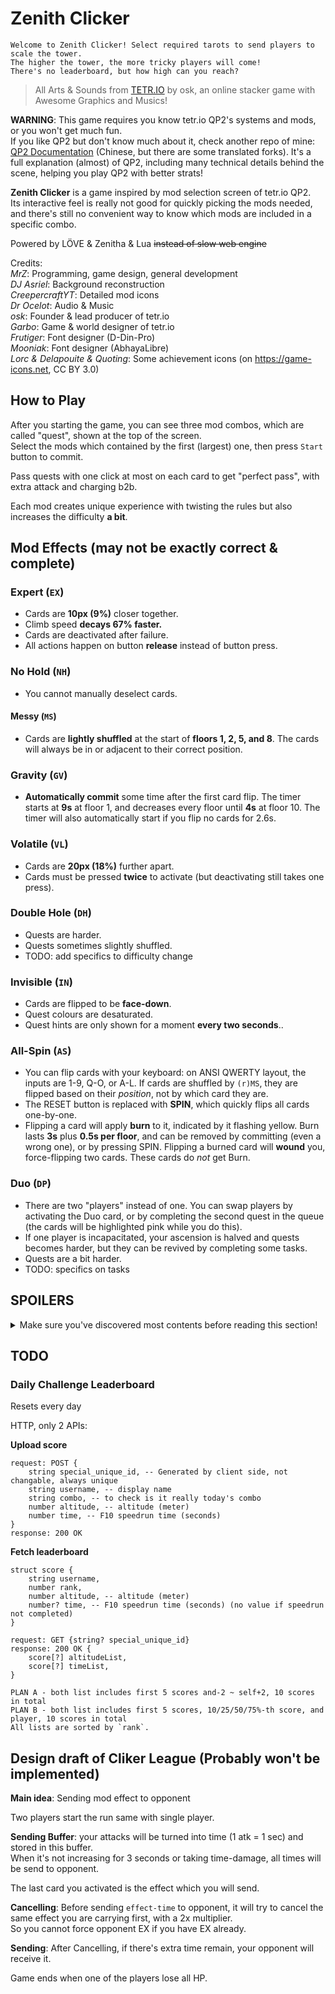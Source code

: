 # Zenith Clicker

    Welcome to Zenith Clicker! Select required tarots to send players to scale the tower.  
    The higher the tower, the more tricky players will come!  
    There's no leaderboard, but how high can you reach?

> All Arts & Sounds from [TETR.IO](https://tetr.io) by osk, an online stacker game with Awesome Graphics and Musics!

**WARNING**: This game requires you know tetr.io QP2's systems and mods, or you won't get much fun.  
If you like QP2 but don't know much about it, check another repo of mine: [QP2 Documentation](https://github.com/MrZ626/io_qp2_rule) (Chinese, but there are some translated forks). It's a full explanation (almost) of QP2, including many technical details behind the scene, helping you play QP2 with better strats!

**Zenith Clicker** is a game inspired by mod selection screen of tetr.io QP2.  
Its interactive feel is really not good for quickly picking the mods needed,  
and there's still no convenient way to know which mods are included in a specific combo.

Powered by LÖVE & Zenitha & Lua ~~instead of slow web engine~~

Credits:  
*MrZ*: Programming, game design, general development  
*DJ Asriel*: Background reconstruction  
*CreepercraftYT*: Detailed mod icons  
*Dr Ocelot*: Audio & Music  
*osk*: Founder & lead producer of tetr.io  
*Garbo*: Game & world designer of tetr.io  
*Frutigеr*: Font designer (D-Din-Pro)  
*Mooniak*: Font designer (AbhayaLibre)  
*Lorc & Delapouite & Quoting*: Some achievement icons (on https://game-icons.net, CC BY 3.0)

## How to Play

After you starting the game, you can see three mod combos, which are called "quest", shown at the top of the screen.  
Select the mods which contained by the first (largest) one, then press `Start` button to commit.

Pass quests with one click at most on each card to get "perfect pass", with extra attack and charging b2b.

Each mod creates unique experience with twisting the rules but also increases the difficulty **a bit**.

## Mod Effects (may not be exactly correct & complete)

### Expert (`EX`)

- Cards are **10px (9%)** closer together.
- Climb speed **decays 67% faster.**
- Cards are deactivated after failure.
- All actions happen on button **release** instead of button press.

### No Hold (`NH`)

- You cannot manually deselect cards.

#### Messy (`MS`)

- Cards are **lightly shuffled** at the start of **floors 1, 2, 5, and 8**. The cards will always be in or adjacent to their correct position.

### Gravity (`GV`)

- **Automatically commit** some time after the first card flip. The timer starts at **9s** at floor 1, and decreases every floor until **4s** at floor 10. The timer will also automatically start if you flip no cards for 2.6s.

### Volatile (`VL`)

- Cards are **20px (18%)** further apart.
- Cards must be pressed **twice** to activate (but deactivating still takes one press).

### Double Hole (`DH`)

- Quests are harder.
- Quests sometimes slightly shuffled.
- TODO: add specifics to difficulty change

### Invisible (`IN`)

- Cards are flipped to be **face-down**.
- Quest colours are desaturated.
- Quest hints are only shown for a moment **every two seconds**..

### All-Spin (`AS`)

- You can flip cards with your keyboard: on ANSI QWERTY layout, the inputs are 1-9, Q-O, or A-L. If cards are shuffled by `(r)MS`, they are flipped based on their *position*, not by which card they are.
- The RESET button is replaced with **SPIN**, which quickly flips all cards one-by-one.
- Flipping a card will apply **burn** to it, indicated by it flashing yellow. Burn lasts **3s** plus **0.5s per floor**, and can be removed by committing (even a wrong one), or by pressing SPIN. Flipping a burned card will **wound** you, force-flipping two cards. These cards do *not* get Burn.

### Duo (`DP`)

- There are two "players" instead of one. You can swap players by activating the Duo card, or by completing the second quest in the queue (the cards will be highlighted pink while you do this).
- If one player is incapacitated, your ascension is halved and quests becomes harder, but they can be revived by completing some tasks.
- Quests are a bit harder.
- TODO: specifics on tasks

## SPOILERS

<details>
<summary>
Make sure you've discovered most contents before reading this section!
</summary>

### The Tyrant (`rEX`)

- **ALL the effects of Expert.**
- Fatigue is much harsher.
- Passing a quest with Duo no longer gives +2 attack.
- **You fall downward** instead of passively climbing. The speed increases quadratically from **0.6m/s** on Floor 1 to **6m/s** on Floor 10.

### Asceticism (`rNH`)

- The keyboard is disabled, unless (r)AS is enabled. 
- The RESET (or SPIN) button is removed.
- The **next queue** is removed. If (r)DP is enabled, it will show only one next quest.
- Quest **colours** are faded.
- Cards are **not deselected** after committing.

### Loaded Dice (`rMS`)

- Cards are shuffled at the start of **every floor**. The shuffling gets stronger every odd-numbered floor, with cards straying further from their correct positions.
- On commit, **swap two cards**, three on Floor 9/10. The cards must be within a five-card range.

### Freefall (`rGV`)

- The auto-commit timer is reduced, now starting at **3.2s** and decreasing every floor down to **2s**.

### Last Stand (`rVL`)

- Cards are **40px (36%)** further apart.
- Cards must be pressed **four times** to activate *and* to **deactivate**!

### Damnation (`rDH`)

- Quests are harder.
- Most combos are given a **community name**!
- TODO: specifics again

### The Exile (`rIN`)

- **ALL the effects of Invisible, except...**
- Quest hints are **not shown** at all!
- Quests **fade away** after a short time (faster at higher floors), but reappear if you make a wrong commit.

| Floor | rNH Protection | Fade Time |
| :---: | :------------: | :-------: |
|   1   |     0.026s     |   2.37s   |
|   2   |     0.052s     |   1.47s   |
|   3   |     0.078s     |   1.06s   |
|   4   |     0.104s     |   0.83s   |
|   5   |     0.130s     |   0.68s   |
|   6   |     0.156s     |   0.58s   |
|   7   |     0.182s     |   0.50s   |
|   8   |     0.208s     |   0.45s   |
|   9   |     0.234s     |   0.40s   |
|  10   |     0.260s     |   0.36s   |

### The Warlock (`rAS`)

- **ALL the effects of All-Spin, except...**
- SPIN faster
- Wounds flip **four cards** instead of two.
- Burn will **not be removed** over time, nor on SPIN, nor on wrong commit!
- B2B >= 4 sends **+1 attack**, but passing imperfectly **sends none**!

### Bleeding Hearts (`rDP`)

- **ALL the effects of Duo, except...**
- Special fatigue.
- **Half of attack** goes to the inactive player.
- If one player is incapacitated, **you can't climb** and half of attack goes to the **active player**!

### Hard Mode

- **Expert and ALL reversed modifiers activate Hard Mode with the following effects.**
- Activating a correct card for the first time no longer gives +1 Climb Speed XP.
- Quest hints take longer to appear (**1.5s longer**, or on IN, **38% longer** between flashes)

## Behind The Scene

### Clicker Rating (CR)

Just like TR, the maximum value is 25000,  
but CR is calculated from:

1. Best Height (5k)
1. Best Time (5k)
1. Mod Completion (3k)
1. Mod Speedrun (2k)
1. Zenith Point (3k)
1. Daily Challenge (2k)
2. Achievement (5k)

For the exactly formula, see function `calculateRating()` in this [file](/module/scene/stat.lua)

### Zenith Point (ZP)

You gain ZP after a run, with `ZP = altitude * multiplier`, which `multiplier` is taken from:

|   Mod    |  EX   |  NH   |  MS   |    GV     |    VL     |     DH     |  IN   |  AS   |     DP     |
| :------: | :---: | :---: | :---: | :-------: | :-------: | :--------: | :---: | :---: | :--------: |
| Upright  |  1.4  |  1.1  |  1.2  |    1.1    |    1.1    |    1.2     |  1.1  | 0.85  |    0.95    |
| Reversed |  2.6  |  1.6  |  2.0  | 1.2+.02*M | 1.2+.02*M | 1.6+.4*rIN |   X   |  1.1  | 2.2-.6*rEX |

> M = (Other) Mod Count  
> X = rNH ? (DP or rDP ? 2 : 2.2) : 1.6  
> \*The `.02*M` is actually `.020026*M`, but who cares?

And `Hard Mode Decay` = 0.99, this applies `number_of_EX_or_Rev - 1` times.

Total ZP is soft-capped by your skill:

```lua
STAT.zp = max(
    STAT.zp, -- Won't drop
    STAT.zp < zpEarn * 16 and min(STAT.zp + zpEarn, zpEarn * 16) or -- Gain full before 16*zpGain
    zpEarn * 16 + (STAT.zp - zpEarn * 16) * (9 / 10) + (zpEarn * 10) * (1 / 10) -- Slower from 16*zpGain, slower and slower when getting close to the hard-cap (26*zpGain)
)
```

Total ZP decays ~2.6%/d. `ZP*= e^(-0.026)`

Also, DC Highscore decays ~6%/d. `DC*= e^(-0.0626)`
</details>

## TODO

### Daily Challenge Leaderboard

Resets every day

HTTP, only 2 APIs:

**Upload score**

```
request: POST {
    string special_unique_id, -- Generated by client side, not changable, always unique
    string username, -- display name
    string combo, -- to check is it really today's combo
    number altitude, -- altitude (meter)
    number time, -- F10 speedrun time (seconds)
}
response: 200 OK
```

**Fetch leaderboard**

```
struct score {
    string username,
    number rank,
    number altitude, -- altitude (meter)
    number? time, -- F10 speedrun time (seconds) (no value if speedrun not completed)
}

request: GET {string? special_unique_id}
response: 200 OK {
    score[?] altitudeList,
    score[?] timeList,
}

PLAN A - both list includes first 5 scores and-2 ~ self+2, 10 scores in total
PLAN B - both list includes first 5 scores, 10/25/50/75%-th score, and player, 10 scores in total
All lists are sorted by `rank`.
```

## Design draft of Cliker League (Probably won't be implemented)

**Main idea**: Sending mod effect to opponent

Two players start the run same with single player.

**Sending Buffer**: your attacks will be turned into time (1 atk = 1 sec) and stored in this buffer.  
When it's not increasing for 3 seconds or taking time-damage, all times will be send to opponent.

The last card you activated is the effect which you will send.

**Cancelling**: Before sending `effect-time` to opponent, it will try to cancel the same effect you are carrying first, with a 2x multiplier.  
So you cannot force opponent EX if you have EX already.

**Sending**: After Cancelling, if there's extra time remain, your opponent will receive it.

Game ends when one of the players lose all HP.
